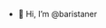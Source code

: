 - 👋 Hi, I’m @baristaner





<!---
baristaner/baristaner is a ✨ special ✨ repository because its `README.md` (this file) appears on your GitHub profile.
You can click the Preview link to take a look at your changes.
--->
